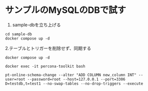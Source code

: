 # サンプルのMySQLのDBで試す

1. sample-dbを立ち上げる

```
cd sample-db
docker compose up -d
```

2.テーブルとトリガーを削除せず、同期する
```
docker compose up -d

docker exec -it percona-toolkit bash

pt-online-schema-change --alter "ADD COLUMN new_column INT" --user=root --password=root --host=127.0.0.1 --port=3306 D=testdb,t=test1 --no-swap-tables --no-drop-triggers --execute
```
